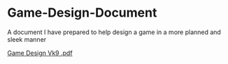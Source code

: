 # Game-Design-Document
A document I have prepared to help design a game in a more planned and sleek manner

[Game Design Vk9 .pdf](https://github.com/Cerendastanoglu/Game-Design-Document/files/7487321/Game.Design.Vk9.pdf)
